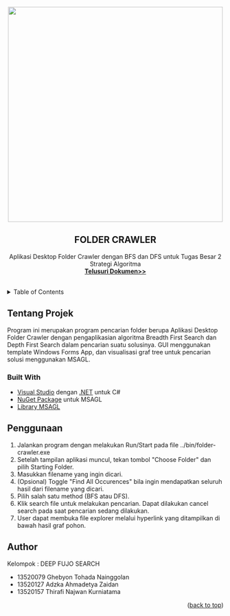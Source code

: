 <div id="top"></div>

<br />
<div align="center">
    <img src="https://i.ibb.co/Xbwp65n/Folder-Crawler-For-Fujo.png" width="500" height="">

  <h2 align="center">FOLDER CRAWLER</h2>

  <p align="center">
    Aplikasi Desktop Folder Crawler dengan BFS dan DFS untuk Tugas Besar 2 Strategi Algoritma
    <br />
    <a href="https://github.com/reverseon/folder-crawler/doc"><strong>Telusuri Dokumen>></strong></a>
    <br />
    <br />

  </p>
</div>


<!-- TABLE OF CONTENTS -->
<details>
  <summary>Table of Contents</summary>
  <ol>
    <li>
      <a href="#tentang-projek">Tentang Projek</a>
      <ul>
        <li><a href="#built-with">Built With</a></li>
      </ul>
    </li>
    <li><a href="#penggunaan">Penggunaan</a></li>
    <li><a href="#author">Author</a></li>
  </ol>
</details>

## Tentang Projek
Program ini merupakan program pencarian folder berupa Aplikasi Desktop Folder Crawler dengan pengaplikasian algoritma Breadth First Search dan Depth First Search dalam pencarian suatu solusinya. GUI menggunakan template Windows Forms App, dan visualisasi graf tree untuk pencarian solusi menggunakan MSAGL.

### Built With
* [Visual Studio](https://visualstudio.microsoft.com/) dengan [.NET](https://dotnet.microsoft.com/en-us/) untuk C#
* [NuGet Package](https://docs.microsoft.com/en-us/nuget/quickstart/install-and-use-a-package-in-visual-studio) untuk MSAGL
* [Library MSAGL](https://github.com/microsoft/automatic-graph-layout)

## Penggunaan
1. Jalankan program dengan melakukan Run/Start pada file ../bin/folder-crawler.exe
2. Setelah tampilan aplikasi muncul, tekan tombol "Choose Folder" dan pilih Starting Folder.
3. Masukkan filename yang ingin dicari.
4. (Opsional) Toggle "Find All Occurences" bila ingin mendapatkan seluruh hasil dari filename yang dicari.
5. Pilih salah satu method (BFS atau DFS).
6. Klik search file untuk melakukan pencarian. Dapat dilakukan cancel search pada saat pencarian sedang dilakukan.
7. User dapat membuka file explorer melalui hyperlink yang ditampilkan di bawah hasil graf pohon.

## Author
Kelompok : DEEP FUJO SEARCH
- 13520079 Ghebyon Tohada Nainggolan
- 13520127 Adzka Ahmadetya Zaidan
- 13520157 Thirafi Najwan Kurniatama

<p align="right">(<a href="#top">back to top</a>)</p>